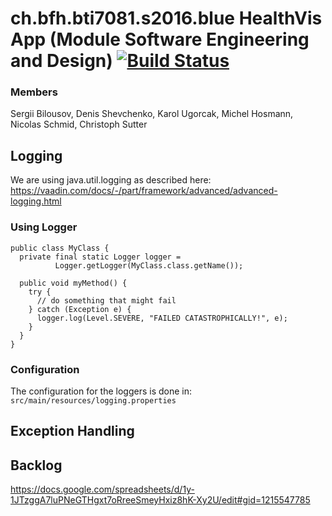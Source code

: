 # ch.bfh.bti7081.s2016.blue HealthVis App (Module Software Engineering and Design) [![Build Status](https://travis-ci.org/BurningBadger/ch.bfh.bti7081.s2016.blue.svg?branch=master)](https://travis-ci.org/BurningBadger/ch.bfh.bti7081.s2016.blue)

### Members
Sergii Bilousov,
Denis Shevchenko,
Karol Ugorcak,
Michel Hosmann,
Nicolas Schmid,
Christoph Sutter


## Logging
We are using java.util.logging as described here: https://vaadin.com/docs/-/part/framework/advanced/advanced-logging.html

### Using Logger
```
public class MyClass {
  private final static Logger logger =
          Logger.getLogger(MyClass.class.getName());

  public void myMethod() {
    try {
      // do something that might fail
    } catch (Exception e) {
      logger.log(Level.SEVERE, "FAILED CATASTROPHICALLY!", e);
    }
  }
}
```

### Configuration
The configuration for the loggers is done in: ``src/main/resources/logging.properties``



## Exception Handling


## Backlog
https://docs.google.com/spreadsheets/d/1y-1JTzggA7luPNeGTHgxt7oRreeSmeyHxiz8hK-Xy2U/edit#gid=1215547785